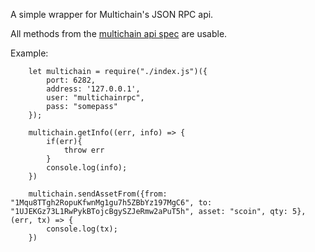A simple wrapper for Multichain's JSON RPC api.

All methods from the [multichain api spec](http://www.multichain.com/developers/json-rpc-api/) are usable.

Example:
        
        let multichain = require("./index.js")({
            port: 6282,
            address: '127.0.0.1',
            user: "multichainrpc",
            pass: "somepass"
        });

        multichain.getInfo((err, info) => {
            if(err){
                throw err
            }
            console.log(info);
        })

        multichain.sendAssetFrom({from: "1Mqu8TTgh2RopuKfwnMg1gu7h5ZBbYz197MgC6", to: "1UJEKGz73L1RwPykBTojcBgySZJeRmw2aPuT5h", asset: "scoin", qty: 5}, (err, tx) => {
            console.log(tx);
        })